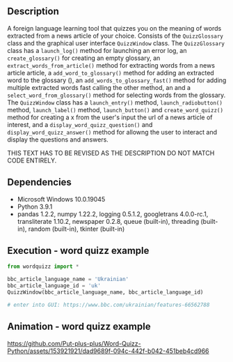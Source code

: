 ## Description 
A foreign language learning tool that quizzes you on the meaning of words extracted from a news article of your choice. Consists of the `QuizzGlossary` class and the graphical user interface `QuizzWindow` class. The `QuizzGlossary` class has a `launch_log()` method for launching an error log, an `create_glossary()` for creating an empty glossary, an `extract_words_from_article()` method for extracting words from a news article article, a `add_word_to_glossary()` method for adding an extracted word to the glossary (), an `add_words_to_glossary_fast()` method for adding multiple extracted words fast calling the other method, an and a `select_word_from_glossary()` method for selecting words from the glossary. The `QuizzWindow` class has a `launch_entry()` method, `launch_radiobutton()` method, `launch_label()` method, `launch_button()` and  `create_word_quizz()` method for creating a x from the user's input the url of a news article of interest, and a `display_word_quizz_question()` and `display_word_quizz_answer()`  method for allowng the user to interact and display the questions and answers. 

THIS TEXT HAS TO BE REVISED AS THE DESCRIPTION DO NOT MATCH CODE ENTIRELY. 

## Dependencies 
* Microsoft Windows 10.0.19045
* Python 3.9.1
* pandas 1.2.2, numpy 1.22.2, logging 0.5.1.2, googletrans 4.0.0-rc.1, transliterate 1.10.2, newspaper 0.2.8, queue (built-in), threading (built-in), random (built-in), tkinter (built-in) 

## Execution - word quizz example  
```python
from wordquizz import *

bbc_article_language_name = 'Ukrainian'
bbc_article_language_id = 'uk'    
QuizzWindow(bbc_article_language_name, bbc_article_language_id)

# enter into GUI: https://www.bbc.com/ukrainian/features-66562788
```
 
## Animation - word quizz example
https://github.com/Put-plus-plus/Word-Quizz-Python/assets/153921921/dad9689f-094c-442f-b042-451beb4cd966

